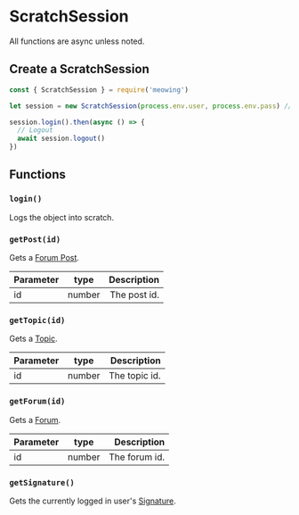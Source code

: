 # ScratchSession
All functions are async unless noted.

## Create a ScratchSession

```javascript
const { ScratchSession } = require('meowing')

let session = new ScratchSession(process.env.user, process.env.pass) // Logs in to scratch

session.login().then(async () => {
  // Logout
  await session.logout()  
})
```

## Functions
### `login()`
Logs the object into scratch.

### `getPost(id)`
Gets a [Forum Post](../forums/Post).

| Parameter  | type    | Description         |
| :--------- | :-----: | ------------------: |
|  id        | number  | The post id.        |

### `getTopic(id)`
Gets a [Topic](../forums/Topic).

| Parameter  | type    | Description         |
| :--------- | :-----: | ------------------: |
|  id        | number  | The topic id.       |

### `getForum(id)`
Gets a [Forum](../forums/Forum).

| Parameter  | type    | Description         |
| :--------- | :-----: | ------------------: |
|  id        | number  | The forum id.       |

### `getSignature()`
Gets the currently logged in user's [Signature](../forums/Signature).